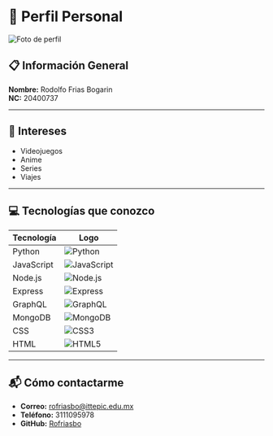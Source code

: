 # 👤 Perfil Personal

![Foto de perfil]([https://github.com/Rofriasbo.png](https://avatars.githubusercontent.com/u/141285159?s=400&u=feece4baa98200564c7d2efb5189bb219078d1db&v=4))

## 📋 Información General

**Nombre:** Rodolfo Frias Bogarin  
**NC:** 20400737

---

## 🎯 Intereses

- Videojuegos  
- Anime  
- Series  
- Viajes

---

## 💻 Tecnologías que conozco

| Tecnología  | Logo |
|-------------|------|
| Python      | ![Python](https://img.shields.io/badge/Python-3776AB?style=for-the-badge&logo=python&logoColor=white) |
| JavaScript  | ![JavaScript](https://img.shields.io/badge/JavaScript-F7DF1E?style=for-the-badge&logo=javascript&logoColor=black) |
| Node.js     | ![Node.js](https://img.shields.io/badge/Node.js-339933?style=for-the-badge&logo=nodedotjs&logoColor=white) |
| Express     | ![Express](https://img.shields.io/badge/Express.js-000000?style=for-the-badge&logo=express&logoColor=white) |
| GraphQL     | ![GraphQL](https://img.shields.io/badge/GraphQL-E10098?style=for-the-badge&logo=graphql&logoColor=white) |
| MongoDB     | ![MongoDB](https://img.shields.io/badge/MongoDB-47A248?style=for-the-badge&logo=mongodb&logoColor=white) |
| CSS         | ![CSS3](https://img.shields.io/badge/CSS3-1572B6?style=for-the-badge&logo=css3&logoColor=white) |
| HTML        | ![HTML5](https://img.shields.io/badge/HTML5-E34F26?style=for-the-badge&logo=html5&logoColor=white) |

---

## 📬 Cómo contactarme

- **Correo:** rofriasbo@ittepic.edu.mx  
- **Teléfono:** 3111095978  
- **GitHub:** [Rofriasbo](https://github.com/Rofriasbo)
